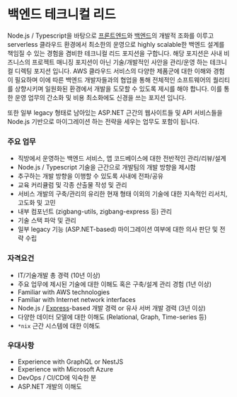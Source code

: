 # 백엔드 테크니컬 리드

Node.js / Typescript을 바탕으로 [프론트엔드](../Frontend.md)와 [백엔드](../Backend.md)의 개발적 조화를 이루고 serverless 클라우드 환경에서 최소한의 운영으로 highly scalable한 백엔드 설계를 책임질 수 있는 경험을 겸비한 테크니컬 리드 포지션을 구합니다. 해당 포지션은 사내 비즈니스의 프로젝트 매니징 포지션이 아닌 기술/개발적인 사안을 관리/운영 하는 테크니컬 디렉팅 포지션 입니다. AWS 클라우드 서비스의 다양한 제품군에 대한 이해와 경험이 필요하며 이에 따른 백엔드 개발자들과의 협업을 통해 전체적인 소프트웨어의 퀄리티를 상향시키며 일원화된 환경에서 개발을 도모할 수 있도록 제시를 해야 합니다. 이를 통한 운영 업무의 간소화 및 비용 최소화에도 신경을 쓰는 포지션 입니다.

또한 일부 legacy 형태로 남아있는 ASP.NET 근간의 웹사이트들 및 API 서비스들을 Node.js 기반으로 마이그레이션 하는 전략을 세우는 업무도 포함이 됩니다.

### 주요 업무

* 직방에서 운영하는 백엔드 서비스, 앱 코드베이스에 대한 전반적인 관리/리뷰/설계
* Node.js / Typescript 기술을 근간으로 개발팀의 개발 방향을 제시함
* 추구하는 개발 방향을 이행할 수 있도록 사내에 전파/공유
* 교육 커리큘럼 및 각종 산출물 작성 및 관리
* 서비스 개발의 구축/관리의 유리한 현재 형태 이외의 기술에 대한 지속적인 리서치, 고도화 및 고민
* 내부 컴포넌트 (zigbang-utils, zigbang-express 등) 관리
* 기술 스택 파악 및 관리
* 일부 legacy 기능 (ASP.NET-based) 마이그레이션 여부에 대한 의사 판단 및 전략 수립

### 자격요건

* IT/기술개발 총 경력 (10년 이상)
* 주요 업무에 제시된 기술에 대한 이해도 혹은 구축/설계 관리 경험 (1년 이상)
* Familiar with AWS technologies
* Familiar with Internet network interfaces
* Node.js / [Express](https://expressjs.com/)-based 개발 경력 or 유사 서버 개발 경력 (3년 이상)
* 다양한 데이터 모델에 대한 이해도 (Relational, Graph, Time-series 등)
* `*nix` 근간 시스템에 대한 이해도

### 우대사항

* Experience with GraphQL or NestJS
* Experience with Microsoft Azure
* DevOps / CI/CD에 익숙한 분
* ASP.NET 개발의 이해도
